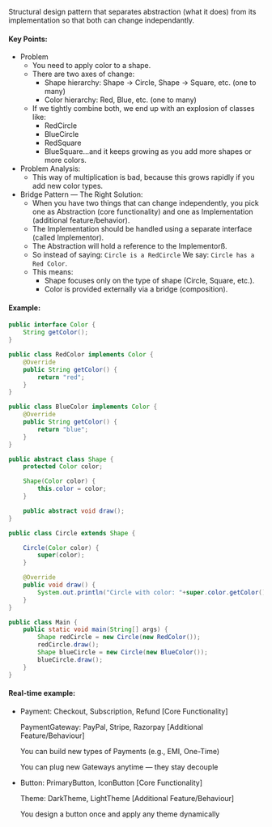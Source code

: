 Structural design pattern that separates abstraction (what it does) from its implementation so that both can change independantly.

#### Key Points:
* Problem
    * You need to apply color to a shape.
    * There are two axes of change:
        * Shape hierarchy: Shape → Circle, Shape → Square, etc. (one to many)
        * Color hierarchy: Red, Blue, etc. (one to many)
    * If we tightly combine both, we end up with an explosion of classes like:
        * RedCircle
        * BlueCircle
        * RedSquare
        * BlueSquare...and it keeps growing as you add more shapes or more colors.
* Problem Analysis:
    * This way of multiplication is bad, because this grows rapidly if you add new color types.
* Bridge Pattern — The Right Solution:
    * When you have two things that can change independently, you pick one as Abstraction (core functionality) and one as Implementation (additional feature/behavior). 
    * The Implementation should be handled using a separate interface (called Implementor).
    * The Abstraction will hold a reference to the Implementorß.
    * So instead of saying: `Circle is a RedCircle` We say: `Circle has a Red Color`.
    * This means:
        * Shape focuses only on the type of shape (Circle, Square, etc.).
        * Color is provided externally via a bridge (composition).

#### Example:
```java
public interface Color {
    String getColor();
}
```

```java
public class RedColor implements Color {
    @Override
    public String getColor() {
        return "red";
    }
}
```

```java
public class BlueColor implements Color {
    @Override
    public String getColor() {
        return "blue";
    }
}
```

```java
public abstract class Shape {
    protected Color color;

    Shape(Color color) {
        this.color = color;
    }

    public abstract void draw();
}
```

```java
public class Circle extends Shape {

    Circle(Color color) {
        super(color);
    }

    @Override
    public void draw() {
        System.out.println("Circle with color: "+super.color.getColor());
    }
}
```

```java
public class Main {
    public static void main(String[] args) {
        Shape redCircle = new Circle(new RedColor());
        redCircle.draw();
        Shape blueCircle = new Circle(new BlueColor());
        blueCircle.draw();
    }
}
```

#### Real-time example:
* Payment: Checkout, Subscription, Refund [Core Functionality]
  
  PaymentGateway: PayPal, Stripe, Razorpay [Additional Feature/Behaviour]

  You can build new types of Payments (e.g., EMI, One-Time)

  You can plug new Gateways anytime — they stay decouple
* Button: PrimaryButton, IconButton [Core Functionality]

  Theme: DarkTheme, LightTheme [Additional Feature/Behaviour]

  You design a button once and apply any theme dynamically